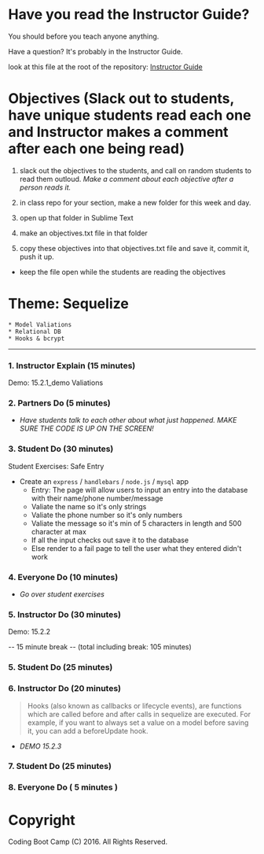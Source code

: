 # Have you read the Instructor Guide?

You should before you teach anyone anything.

Have a question? It's probably in the Instructor Guide.

look at this file at the root of the repository:
[Instructor Guide](https://github.com/RutgersCodingBootcamp/All-Lesson-Plans/blob/master/instructor_guide)

# Objectives (Slack out to students, have unique students read each one and Instructor makes a comment after each one being read)

1. slack out the objectives to the students, and call on random students to read them outloud. *Make a comment about each objective after a person reads it.*

1. in class repo for your section, make a new folder for this week and day.

1. open up that folder in Sublime Text

1. make an objectives.txt file in that folder

1. copy these objectives into that objectives.txt file and save it, commit it, push it up.

* keep the file open while the students are reading the objectives


# Theme: Sequelize
	* Model Valiations
	* Relational DB
	* Hooks & bcrypt

--------- --------- ---------

### 1. Instructor Explain (15 minutes)
Demo: 15.2.1_demo Valiations

### 2. Partners Do (5 minutes)

* *Have students talk to each other about what just happened. MAKE SURE THE CODE IS UP ON THE SCREEN!*

### 3. Student Do (30 minutes)

Student Exercises: Safe Entry

* Create an `express` / `handlebars` / `node.js` / `mysql` app 
  * Entry: The page will allow users to input an entry into the database with their name/phone number/message
  * Valiate the name so it's only strings
  * Valiate the phone number so it's only numbers
  * Valiate the message so it's min of 5 characters in length and 500 character at max
  * If all the input checks out save it to the database
  * Else render to a fail page to tell the user what they entered didn't work

### 4. Everyone Do (10 minutes)

* *Go over student exercises* 

### 5. Instructor Do (30 minutes)
Demo: 15.2.2

-- 15 minute break -- (total including break: 105 minutes)

### 5. Student Do (25 minutes)

### 6. Instructor Do (20 minutes)

> Hooks (also known as callbacks or lifecycle events), are functions which are called before and after calls in sequelize are executed. For example, if you want to always set a value on a model before saving it, you can add a beforeUpdate hook.

* *DEMO 15.2.3* 

### 7. Student Do (25 minutes)

### 8. Everyone Do ( 5 minutes )

# Copyright
Coding Boot Camp (C) 2016. All Rights Reserved.